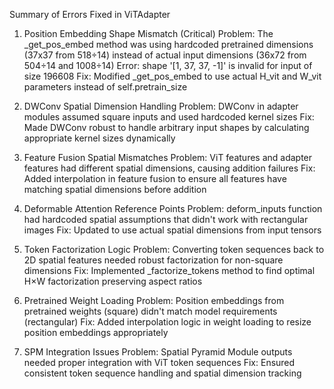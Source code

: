 Summary of Errors Fixed in ViTAdapter
1. Position Embedding Shape Mismatch (Critical)
Problem: The _get_pos_embed method was using hardcoded pretrained dimensions (37x37 from 518÷14) instead of actual input dimensions (36x72 from 504÷14 and 1008÷14)
Error: shape '[1, 37, 37, -1]' is invalid for input of size 196608
Fix: Modified _get_pos_embed to use actual H_vit and W_vit parameters instead of self.pretrain_size


2. DWConv Spatial Dimension Handling
Problem: DWConv in adapter modules assumed square inputs and used hardcoded kernel sizes
Fix: Made DWConv robust to handle arbitrary input shapes by calculating appropriate kernel sizes dynamically

3. Feature Fusion Spatial Mismatches
Problem: ViT features and adapter features had different spatial dimensions, causing addition failures
Fix: Added interpolation in feature fusion to ensure all features have matching spatial dimensions before addition


4. Deformable Attention Reference Points
Problem: deform_inputs function had hardcoded spatial assumptions that didn't work with rectangular images
Fix: Updated to use actual spatial dimensions from input tensors

5. Token Factorization Logic
Problem: Converting token sequences back to 2D spatial features needed robust factorization for non-square dimensions
Fix: Implemented _factorize_tokens method to find optimal H×W factorization preserving aspect ratios

6. Pretrained Weight Loading
Problem: Position embeddings from pretrained weights (square) didn't match model requirements (rectangular)
Fix: Added interpolation logic in weight loading to resize position embeddings appropriately

7. SPM Integration Issues
Problem: Spatial Pyramid Module outputs needed proper integration with ViT token sequences
Fix: Ensured consistent token sequence handling and spatial dimension tracking
